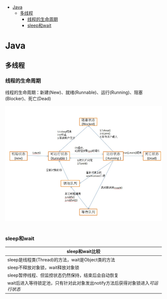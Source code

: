 <!-- MarkdownTOC -->

- [Java](#java)
    + [多线程](#多线程)
        * [线程的生命周期](#线程的生命周期)
        * [sleep和wait](#sleep和wait)

<!-- /MarkdownTOC -->

# Java
## 多线程
### 线程的生命周期
线程的生命周期：新建(New)、就绪(Runnable)、运行(Running)、阻塞(Blocker)、死亡(Dead)
<div align="center"> <img src="../pictures//thread.jpg"/> </div><br>

### sleep和wait
|sleep和wait比较|
|-|
| sleep是线程类(Thread)的方法，wait是Object类的方法 |
| sleep不释放对象锁，wait释放对象锁 |
| sleep暂停线程、但监控状态仍然保持，结束后会自动恢复 |
| wait后进入等待锁定池，只有针对此对象发出notify方法后获得对象锁进入*可运行状态* |


